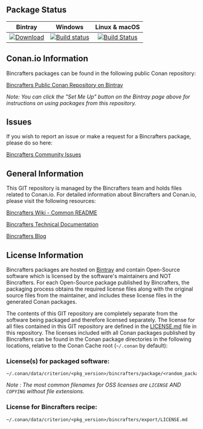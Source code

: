 ## Package Status

| Bintray | Windows | Linux & macOS |
|:--------:|:---------:|:-----------------:|
|[ ![Download](https://api.bintray.com/packages/atolab/public-conan/criterion%3Aatolab/images/download.svg?version=2.3.2%3Astable) ](https://bintray.com/atolab/public-conan/criterion%3Aatolab/2.3.2%3Astable/link)|[![Build status](https://ci.appveyor.com/api/projects/status/qgqsqlvyn3a2vm4r/branch/stable/2.3.2?svg=true)](https://ci.appveyor.com/project/ATOLab/conan-criterion/branch/stable/2.3.2)|[![Build Status](https://travis-ci.org/atolab/conan-criterion.svg?branch=stable%2F2.3.2)](https://travis-ci.org/atolab/conan-criterion)|

## Conan.io Information

Bincrafters packages can be found in the following public Conan repository:

[Bincrafters Public Conan Repository on Bintray](https://bintray.com/bincrafters/public-conan)

*Note: You can click the "Set Me Up" button on the Bintray page above for instructions on using packages from this repository.*

## Issues

If you wish to report an issue or make a request for a Bincrafters package, please do so here:

[Bincrafters Community Issues](https://github.com/bincrafters/community/issues)

## General Information

This GIT repository is managed by the Bincrafters team and holds files related to Conan.io.  For detailed information about Bincrafters and Conan.io, please visit the following resources:

[Bincrafters Wiki - Common README](https://github.com/bincrafters/community/wiki/Common-README.md)

[Bincrafters Technical Documentation](http://bincrafters.readthedocs.io/en/latest/)

[Bincrafters Blog](https://bincrafters.github.io)

## License Information

Bincrafters packages are hosted on [Bintray](https://bintray.com) and contain Open-Source software which is licensed by the software's maintainers and NOT Bincrafters.  For each Open-Source package published by Bincrafters, the packaging process obtains the required license files along with the original source files from the maintainer, and includes these license files in the generated Conan packages.

The contents of this GIT repository are completely separate from the software being packaged and therefore licensed separately.  The license for all files contained in this GIT repository are defined in the [LICENSE.md](LICENSE.md) file in this repository.  The licenses included with all Conan packages published by Bincrafters can be found in the Conan package directories in the following locations, relative to the Conan Cache root (`~/.conan` by default):

### License(s) for packaged software:

    ~/.conan/data/criterion/<pkg_version>/bincrafters/package/<random_package_id>/license/<LICENSE_FILES_HERE>

*Note :   The most common filenames for OSS licenses are `LICENSE` AND `COPYING` without file extensions.*

### License for Bincrafters recipe:

    ~/.conan/data/criterion/<pkg_version>/bincrafters/export/LICENSE.md
